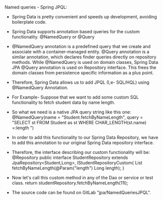 Named queries - Spring JPQL:

* Spring Data is pretty convenient and speeds up development, avoiding boilerplate code.
* Spring Data supports annotation based queries for the custom functionality.
	@NamedQuery or @Query
* @NamedQuery annotation is a predefined query that we create and associate with a container-managed entity. @Query annotation is a similar annotation, which declares finder queries directly on repository methods. While @NamedQuery is used on domain classes, Spring Data JPA @Query annotation is used on Repository interface. This frees the domain classes from persistence specific information as a plus point.

* Therefore, Spring Data allows us to add JPQL (I,e- SQL/HQL) using @NamedQuery Annotation.

* For Example- Suppose that we want to add some custom SQL functionality to fetch student data by name length.

* So what we need is a native JPA query string like this one:
	@NamedQuery(name = "Student.fetchByNameLength",
	query = "SELECT st FROM Student as st WHERE CHAR_LENGTH(st.name) =:length ")

* In order to add this functionality to our Spring Data Repository, we have to add this annotation to our original Spring Data repository interface.

* Therefore, the interface describing our custom functionality will be: 
	@Repository
	public interface StudentRepository extends JpaRepository<Student,Long>, 			IStudentRepositoryCustom{
		List<Student> fetchByNameLength(@Param("length") Long length);
	}

* Now let's call this custom method in any of the Dao or service or test class.
	return studentRepository.fetchByNameLength(11l);

* The source code can be found on GitLab "jpa/NamedQueriesJPQL".
